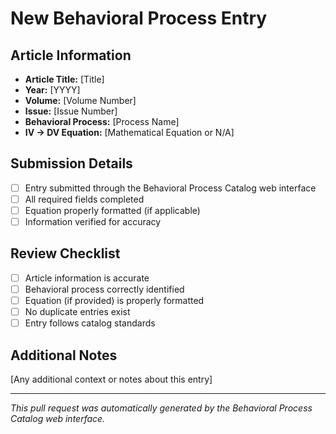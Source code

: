 # New Behavioral Process Entry

## Article Information
- **Article Title:** [Title]
- **Year:** [YYYY]
- **Volume:** [Volume Number]
- **Issue:** [Issue Number]
- **Behavioral Process:** [Process Name]
- **IV → DV Equation:** [Mathematical Equation or N/A]

## Submission Details
- [ ] Entry submitted through the Behavioral Process Catalog web interface
- [ ] All required fields completed
- [ ] Equation properly formatted (if applicable)
- [ ] Information verified for accuracy

## Review Checklist
- [ ] Article information is accurate
- [ ] Behavioral process correctly identified
- [ ] Equation (if provided) is properly formatted
- [ ] No duplicate entries exist
- [ ] Entry follows catalog standards

## Additional Notes
[Any additional context or notes about this entry]

---

*This pull request was automatically generated by the Behavioral Process Catalog web interface.*
